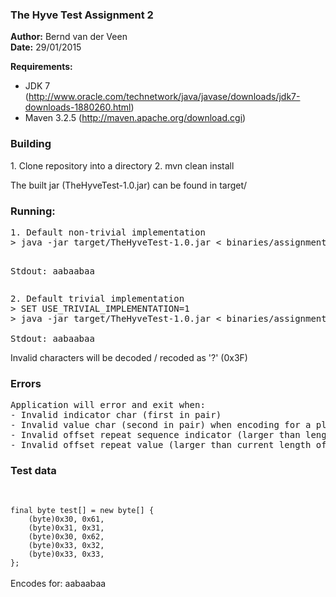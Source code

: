 <h3>The Hyve Test Assignment 2</h3>

<b>Author:</b> Bernd van der Veen
<br />
<b>Date:</b> 29/01/2015

<b>Requirements:</b>
- JDK 7 (http://www.oracle.com/technetwork/java/javase/downloads/jdk7-downloads-1880260.html)
- Maven 3.2.5 (http://maven.apache.org/download.cgi)

<h3>Building</h3>
1. Clone repository into a directory
2. mvn clean install

The built jar (TheHyveTest-1.0.jar) can be found in target/

<h3>Running:</h3>
<pre>
1. Default non-trivial implementation  
> java -jar target/TheHyveTest-1.0.jar < binaries/assignmentTestData.bin 2> binaries/assignmentTestData-NonTrivial.bin

Stdout: aabaabaa
</pre>

<pre>
2. Default trivial implementation
> SET USE_TRIVIAL_IMPLEMENTATION=1
> java -jar target/TheHyveTest-1.0.jar < binaries/assignmentTestData.bin 2> binaries/assignmentTestData-Trivial.bin

Stdout: aabaabaa
</pre>
Invalid characters will be decoded / recoded as '?' (0x3F)

<h3>Errors</h3>
<pre>
Application will error and exit when:
- Invalid indicator char (first in pair)
- Invalid value char (second in pair) when encoding for a plain char (indicator = 0)
- Invalid offset repeat sequence indicator (larger than length of current decoded message)
- Invalid offset repeat value (larger than current length of decoded message)
</pre>

<h3>Test data</h3>
<br/>
<code>
final byte test[] = new byte[] { 
	(byte)0x30, 0x61, 
    (byte)0x31, 0x31,
    (byte)0x30, 0x62,
    (byte)0x33, 0x32,
    (byte)0x33, 0x33,
};
</code>
<br/>
Encodes for: aabaabaa
